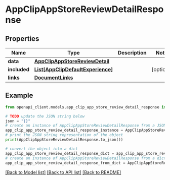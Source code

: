 # AppClipAppStoreReviewDetailResponse


## Properties

Name | Type | Description | Notes
------------ | ------------- | ------------- | -------------
**data** | [**AppClipAppStoreReviewDetail**](AppClipAppStoreReviewDetail.md) |  | 
**included** | [**List[AppClipDefaultExperience]**](AppClipDefaultExperience.md) |  | [optional] 
**links** | [**DocumentLinks**](DocumentLinks.md) |  | 

## Example

```python
from openapi_client.models.app_clip_app_store_review_detail_response import AppClipAppStoreReviewDetailResponse

# TODO update the JSON string below
json = "{}"
# create an instance of AppClipAppStoreReviewDetailResponse from a JSON string
app_clip_app_store_review_detail_response_instance = AppClipAppStoreReviewDetailResponse.from_json(json)
# print the JSON string representation of the object
print(AppClipAppStoreReviewDetailResponse.to_json())

# convert the object into a dict
app_clip_app_store_review_detail_response_dict = app_clip_app_store_review_detail_response_instance.to_dict()
# create an instance of AppClipAppStoreReviewDetailResponse from a dict
app_clip_app_store_review_detail_response_from_dict = AppClipAppStoreReviewDetailResponse.from_dict(app_clip_app_store_review_detail_response_dict)
```
[[Back to Model list]](../README.md#documentation-for-models) [[Back to API list]](../README.md#documentation-for-api-endpoints) [[Back to README]](../README.md)



